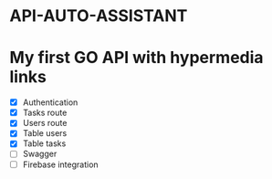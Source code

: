 # API-AUTO-ASSISTANT

# My first GO API with hypermedia links

- [x] Authentication
- [x] Tasks route
- [x] Users route
- [x] Table users
- [x] Table tasks
- [ ] Swagger
- [ ] Firebase integration
